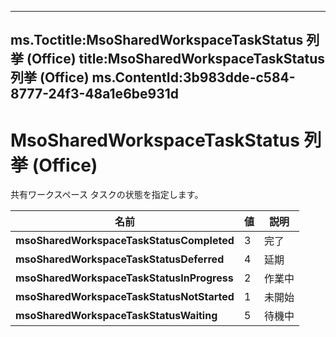 

---
ms.Toctitle:MsoSharedWorkspaceTaskStatus 列挙 (Office)
title:MsoSharedWorkspaceTaskStatus 列挙 (Office)
ms.ContentId:3b983dde-c584-8777-24f3-48a1e6be931d
---
# MsoSharedWorkspaceTaskStatus 列挙 (Office)




共有ワークスペース タスクの状態を指定します。

|**名前**|**値**|**説明**|
|---|---|---|
|**msoSharedWorkspaceTaskStatusCompleted**|3|完了|
|**msoSharedWorkspaceTaskStatusDeferred**|4|延期|
|**msoSharedWorkspaceTaskStatusInProgress**|2|作業中|
|**msoSharedWorkspaceTaskStatusNotStarted**|1|未開始|
|**msoSharedWorkspaceTaskStatusWaiting**|5|待機中|




